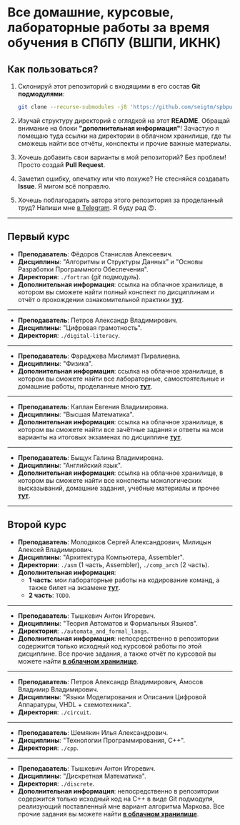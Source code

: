 # Все домашние, курсовые, лабораторные работы за время обучения в СПбПУ (ВШПИ, ИКНК)

## Как пользоваться?

1. Склонируй этот репозиторий с входящими в его состав **Git подмодулями**:

   ```bash
   git clone --recurse-submodules -j8 'https://github.com/seigtm/spbpu.git'
   ```

2. Изучай структуру директорий с оглядкой на этот **README**. Обращай внимание на блоки
   **"дополнительная информация"**! Зачастую я помещаю туда ссылки на директории в облачном
   хранилище, где ты сможешь найти все отчёты, конспекты и прочие важные материалы.

3. Хочешь добавить свои варианты в мой репозиторий? Без проблем! Просто создай **Pull Request**.

4. Заметил ошибку, опечатку или что похуже? Не стесняйся создавать **Issue**. Я мигом всё поправлю.

5. Хочешь поблагодарить автора этого репозитория за проделанный труд? Напиши мне
   [в Telegram](https://t.me/seigtm). Я буду рад 😍.

---

## Первый курс

- **Преподаватель**: Фёдоров Станислав Алексеевич.
- **Дисциплины**: "Алгоритмы и Структуры Данных" и "Основы Разработки Программного Обеспечения".
- **Директория**: `./fortran` (_git подмодуль_).
- **Дополнительная информация**: ссылка на облачное хранилище, в котором вы сможете найти полный
  конспект по дисциплинам и отчёт о прохождении ознакомительной практики
  [**тут**](https://disk.yandex.ru/d/d_FjEDZML8BiAA).

---

- **Преподаватель**: Петров Александр Владимирович.
- **Дисциплины**: "Цифровая грамотность".
- **Директория**: `./digital-literacy`.

---

- **Преподаватель**: Фараджева Мислимат Пиралиевна.
- **Дисциплины**: "Физика".
- **Дополнительная информация**: ссылка на облачное хранилище, в котором вы сможете найти все
  лабораторные, самостоятельные и домашние работы, проделанные мною
  [**тут**](https://disk.yandex.ru/d/sLJBtexsmalnfQ).

---

- **Преподаватель**: Каплан Евгения Владимировна.
- **Дисциплины**: "Высшая Математика".
- **Дополнительная информация**: ссылка на облачное хранилище, в котором вы сможете найти все
  зачётные задания и ответы на мои варианты на итоговых экзаменах по дисциплине
  [**тут**](https://disk.yandex.ru/d/El7JVzxFzyk2tg).

---

- **Преподаватель**: Быщук Галина Владимировна.
- **Дисциплины**: "Английский язык".
- **Дополнительная информация**: ссылка на облачное хранилище, в котором вы сможете найти все
  конспекты монологических высказываний, домашние задания, учебные материалы и прочее
  [**тут**](https://disk.yandex.ru/d/cvIl27gYy4FSlA).

---

## Второй курс

- **Преподаватель**: Молодяков Сергей Александрович, Милицын Алексей Владимирович.
- **Дисциплины**: "Архитектура Компьютера, Assembler".
- **Директории**: `./asm` (1 часть, Assembler), `./comp_arch` (2 часть).
- **Дополнительная информация**:
  - **1 часть**: мои лабораторные работы на кодирование команд, а также билет на экзамене
    [**тут**](https://disk.yandex.ru/d/Eu0Khtak1xoHDw).
  - **2 часть**: `TODO`.

---

- **Преподаватель**: Тышкевич Антон Игоревич.
- **Дисциплины**: "Теория Автоматов и Формальных Языков".
- **Директория**: `./automata_and_formal_langs`.
- **Дополнительная информация**: непосредственно в репозитории содержится только исходный код
  курсовой работы по этой дисциплине. Все прочие задания, а также отчёт по курсовой вы можете найти
  [**в облачном хранилище**](https://disk.yandex.ru/d/EsYaPR2dQNHW7w).

---

- **Преподаватель**: Петров Александр Владимирович, Амосов Владимир Владимирович.
- **Дисциплины**: "Языки Моделирования и Описания Цифровой Аппаратуры, VHDL + схемотехника".
- **Директория**: `./circuit`.

---

- **Преподаватель**: Шемякин Илья Александрович.
- **Дисциплины**: "Технологии Программирования, C++".
- **Директория**: `./cpp`.

---

- **Преподаватель**: Тышкевич Антон Игоревич.
- **Дисциплины**: "Дискретная Математика".
- **Директория**: `./discrete`.
- **Дополнительная информация**: непосредственно в репозитории содержится только исходный код
  на C++ в виде Git подмодуля, реализующий поставленный мне вариант алгоритма Маркова. Все прочие
  задания вы можете найти [**в облачном хранилище**](https://disk.yandex.ru/d/7F69wNR5tHemfw).
